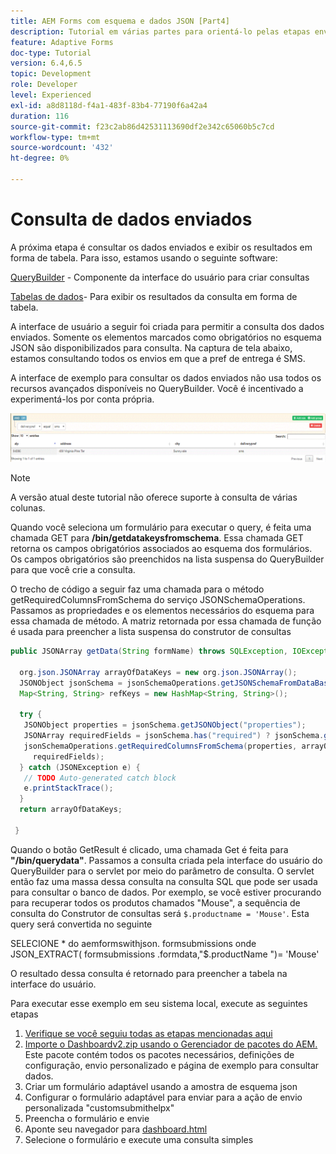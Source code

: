 ```yaml
---
title: AEM Forms com esquema e dados JSON [Part4]
description: Tutorial em várias partes para orientá-lo pelas etapas envolvidas na criação do Formulário adaptável com esquema JSON e na consulta dos dados enviados.
feature: Adaptive Forms
doc-type: Tutorial
version: 6.4,6.5
topic: Development
role: Developer
level: Experienced
exl-id: a8d8118d-f4a1-483f-83b4-77190f6a42a4
duration: 116
source-git-commit: f23c2ab86d42531113690df2e342c65060b5c7cd
workflow-type: tm+mt
source-wordcount: '432'
ht-degree: 0%

---
```


# Consulta de dados enviados


A próxima etapa é consultar os dados enviados e exibir os resultados em forma de tabela. Para isso, estamos usando o seguinte software:

[QueryBuilder](https://querybuilder.js.org/) - Componente da interface do usuário para criar consultas

[Tabelas de dados](https://datatables.net/)- Para exibir os resultados da consulta em forma de tabela.

A interface de usuário a seguir foi criada para permitir a consulta dos dados enviados. Somente os elementos marcados como obrigatórios no esquema JSON são disponibilizados para consulta. Na captura de tela abaixo, estamos consultando todos os envios em que a pref de entrega é SMS.

A interface de exemplo para consultar os dados enviados não usa todos os recursos avançados disponíveis no QueryBuilder. Você é incentivado a experimentá-los por conta própria.

![querybuilder](assets/querybuilderui.gif)

>[!NOTE]
>
>A versão atual deste tutorial não oferece suporte à consulta de várias colunas.

Quando você seleciona um formulário para executar o query, é feita uma chamada GET para **/bin/getdatakeysfromschema**. Essa chamada GET retorna os campos obrigatórios associados ao esquema dos formulários. Os campos obrigatórios são preenchidos na lista suspensa do QueryBuilder para que você crie a consulta.

O trecho de código a seguir faz uma chamada para o método getRequiredColumnsFromSchema do serviço JSONSchemaOperations. Passamos as propriedades e os elementos necessários do esquema para essa chamada de método. A matriz retornada por essa chamada de função é usada para preencher a lista suspensa do construtor de consultas

```java
public JSONArray getData(String formName) throws SQLException, IOException {

  org.json.JSONArray arrayOfDataKeys = new org.json.JSONArray();
  JSONObject jsonSchema = jsonSchemaOperations.getJSONSchemaFromDataBase(formName);
  Map<String, String> refKeys = new HashMap<String, String>();

  try {
   JSONObject properties = jsonSchema.getJSONObject("properties");
   JSONArray requiredFields = jsonSchema.has("required") ? jsonSchema.getJSONArray("required") : null;
   jsonSchemaOperations.getRequiredColumnsFromSchema(properties, arrayOfDataKeys, "", jsonSchema, refKeys,
     requiredFields);
  } catch (JSONException e) {
   // TODO Auto-generated catch block
   e.printStackTrace();
  }
  return arrayOfDataKeys;

 }
```

Quando o botão GetResult é clicado, uma chamada Get é feita para **&quot;/bin/querydata&quot;**. Passamos a consulta criada pela interface do usuário do QueryBuilder para o servlet por meio do parâmetro de consulta. O servlet então faz uma massa dessa consulta na consulta SQL que pode ser usada para consultar o banco de dados. Por exemplo, se você estiver procurando para recuperar todos os produtos chamados &quot;Mouse&quot;, a sequência de consulta do Construtor de consultas será `$.productname = 'Mouse'`. Esta query será convertida no seguinte

SELECIONE &#42; do aemformswithjson.  formsubmissions onde JSON_EXTRACT( formsubmissions .formdata,&quot;$.productName &quot;)= &#39;Mouse&#39;

O resultado dessa consulta é retornado para preencher a tabela na interface do usuário.

Para executar esse exemplo em seu sistema local, execute as seguintes etapas

1. [Verifique se você seguiu todas as etapas mencionadas aqui](part2.md)
1. [Importe o Dashboardv2.zip usando o Gerenciador de pacotes do AEM.](assets/dashboardv2.zip) Este pacote contém todos os pacotes necessários, definições de configuração, envio personalizado e página de exemplo para consultar dados.
1. Criar um formulário adaptável usando a amostra de esquema json
1. Configurar o formulário adaptável para enviar para a ação de envio personalizada &quot;customsubmithelpx&quot;
1. Preencha o formulário e envie
1. Aponte seu navegador para [dashboard.html](http://localhost:4502/content/AemForms/dashboard.html)
1. Selecione o formulário e execute uma consulta simples
